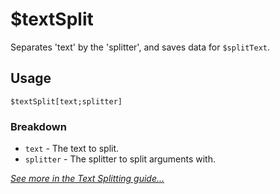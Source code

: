 # $textSplit
Separates 'text' by the 'splitter', and saves data for `$splitText`.

## Usage
```
$textSplit[text;splitter]
```

### Breakdown
- `text` - The text to split.
- `splitter` - The splitter to split arguments with.

[*See more in the Text Splitting guide...*](https://nilpointer-software.github.io/bdfd-wiki/guides/textSplitting.html)
